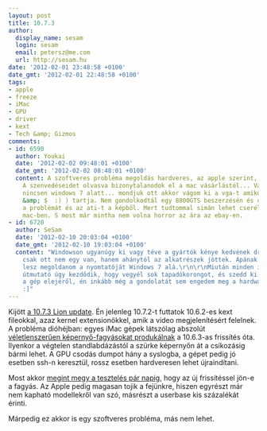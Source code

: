 ```yaml
---
layout: post
title: 10.7.3
author:
  display_name: sesam
  login: sesam
  email: petersz@me.com
  url: http://sesam.hu
date: '2012-02-01 23:48:58 +0100'
date_gmt: '2012-02-01 22:48:58 +0100'
tags:
- apple
- freeze
- iMac
- GPU
- driver
- kext
- Tech &amp; Gizmos
comments:
- id: 6590
  author: Youkai
  date: '2012-02-02 09:48:01 +0100'
  date_gmt: '2012-02-02 08:48:01 +0100'
  content: A szoftveres probléma megoldás hardveres, az apple szerint, vegyél új gépet.
    A szenvedéseidet olvasva bizonytalanodok el a mac vásárlástól... Valahogy ilyen
    nincsen windows 7 alatt... mondjuk ott akkor vágom ki a vga-t amikor kedvem (€
    &amp; $  :) ) tartja. Nem gondolkodtál egy 8800GTS beszerzésén és cserént számüzve
    a problémát és az ati-t a képből. Mert tudtommal simán lehet cserélni vga-t a
    mac-ben. S most már mintha nem volna horror az ára az ebay-en.
- id: 6720
  author: SeSam
  date: '2012-02-10 20:03:04 +0100'
  date_gmt: '2012-02-10 19:03:04 +0100'
  content: "Windowson ugyanúgy ki vagy téve a gyártók kénye kedvének driverügyben,
    csak ott nem egy van, hanem ahánytól az alkatrészek jöttek. Apának például esélytelen
    lesz megoldanom a nyomtatóját Windows 7 alá.\r\n\r\nMiután minden iMac szerelési
    útmutató úgy kezdődik, hogy vegyél sok tapadókorongot, és szedd ki azzal az üveget
    a gép elejéről, én inkább még a gondolatát sem engedem meg a hardware buherálásának.
    :]"
---
```


Kijött [a 10.7.3 Lion update](http://support.apple.com/kb/DL1484). Én jelenleg 10.7.2-t futtatok 10.6.2-es kext fileokkal, azaz kernel extensionökkel, amik a video megjelenítésért felelnek. A probléma dióhéjban: egyes iMac gépek látszólag abszolút [véletlenszerűen képernyő-fagyásokat produkálnak](http://sesam.hu/2010/11/04/24-imac-screen-freeze) a 10.6.3-as frissítés óta. Ilyenkor a végtelen standlabdázástól a szürke képernyőn át a csíkozásig bármi lehet. A GPU csodás dumpot hány a syslogba, a gépet pedig jó esetben ssh-n keresztül, rossz esetben hardveresen lehet újraindítani.

Most akkor [megint megy a tesztelés pár napig](https://discussions.apple.com/thread/2384136), hogy az új frissítéssel jön-e a fagyás. Az Apple pedig magasan tojik a fejünkre, hiszen egyrészt már nem kapható modellekről van szó, másrészt a userbase kis százalékát érinti.

Márpedig ez akkor is egy szoftveres probléma, más nem lehet.
